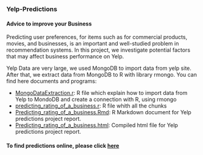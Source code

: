 ### Yelp-Predictions

#### Advice to improve your Business

Predicting user preferences, for items such as for commercial products, movies, and businesses, is an important and well-studied problem in recommendation systems. 
In this project, we investigate potential factors that may affect business performance on Yelp.

Yelp Data are very large, we used MongoDB to import data from yelp site. After that, we extract data from MongoDB to R with library rmongo.
You can find here documents and programs:
* [MongoDataExtraction.r](./MongoDataExtraction.r): R file which explain how to import data from Yelp to MondoDB and create a connection with R, using rmongo
* [predicting_rating_of_a_business.r](./predicting_rating_of_a_business.r): R file whith all the chunks
* [Predicting_rating_of_a_business.Rmd](./Predicting_rating_of_a_business.Rmd): R Markdown document for Yelp predictions project report.
* [Predicting_rating_of_a_business.html](./Predicting_rating_of_a_business.html): Compiled html file for Yelp predictions project report.

#### To find predictions online, please click [here](https://rpubs.com/memed/130555)
